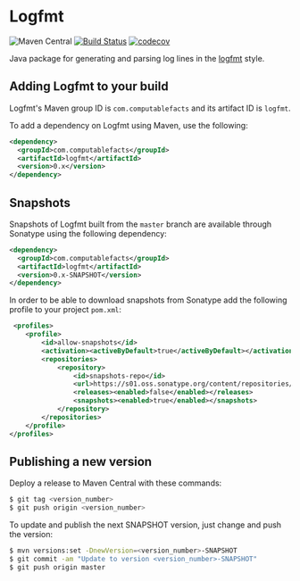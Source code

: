 # Logfmt

![Maven Central](https://img.shields.io/maven-central/v/com.computablefacts/logfmt)
[![Build Status](https://travis-ci.com/computablefacts/logfmt.svg?branch=master)](https://travis-ci.com/computablefacts/logfmt)
[![codecov](https://codecov.io/gh/computablefacts/logfmt/branch/master/graph/badge.svg)](https://codecov.io/gh/computablefacts/logfmt)

Java package for generating and parsing log lines in the [logfmt](https://brandur.org/logfmt) style.

## Adding Logfmt to your build

Logfmt's Maven group ID is `com.computablefacts` and its artifact ID is `logfmt`.

To add a dependency on Logfmt using Maven, use the following:

```xml
<dependency>
  <groupId>com.computablefacts</groupId>
  <artifactId>logfmt</artifactId>
  <version>0.x</version>
</dependency>
```

## Snapshots 

Snapshots of Logfmt built from the `master` branch are available through Sonatype 
using the following dependency:

```xml
<dependency>
  <groupId>com.computablefacts</groupId>
  <artifactId>logfmt</artifactId>
  <version>0.x-SNAPSHOT</version>
</dependency>
```

In order to be able to download snapshots from Sonatype add the following profile 
to your project `pom.xml`:

```xml
 <profiles>
    <profile>
        <id>allow-snapshots</id>
        <activation><activeByDefault>true</activeByDefault></activation>
        <repositories>
            <repository>
                <id>snapshots-repo</id>
                <url>https://s01.oss.sonatype.org/content/repositories/snapshots</url>
                <releases><enabled>false</enabled></releases>
                <snapshots><enabled>true</enabled></snapshots>
            </repository>
        </repositories>
    </profile>
</profiles>
```

## Publishing a new version

Deploy a release to Maven Central with these commands:

```bash
$ git tag <version_number>
$ git push origin <version_number>
```

To update and publish the next SNAPSHOT version, just change and push the version:

```bash
$ mvn versions:set -DnewVersion=<version_number>-SNAPSHOT
$ git commit -am "Update to version <version_number>-SNAPSHOT"
$ git push origin master
```